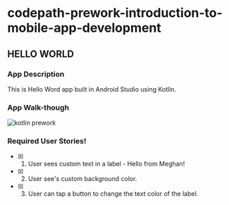 # codepath-prework-introduction-to-mobile-app-development

## HELLO WORLD

### App Description
This is Hello Word app built in Android Studio using Kotlin.

### App Walk-though

![kotlin prework](https://user-images.githubusercontent.com/98203762/185854601-279f13c5-b19f-4f85-bf8f-82fbb8ef6814.gif)

### Required User Stories!

- [X] 1. User sees custom text in a label - Hello from Meghan!
- [X] 2. User see's custom background color.
- [X] 3. User can tap a button to change the text color of the label.
